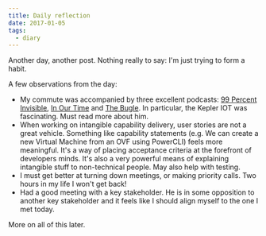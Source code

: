 ```yaml
---
title: Daily reflection
date: 2017-01-05
tags:
  - diary
---
```

Another day, another post. Nothing really to
say: I'm just trying to form a habit.

A few observations from the day:

* My commute was accompanied by three
  excellent podcasts:
  [99 Percent Invisible](http://99percentinvisible.org/episode/mini-stories-volume-1/),
  [In Our Time](http://www.bbc.co.uk/programmes/b085xpzf) and
  [The Bugle](http://thebuglepodcast.com).
  In particular, the Kepler IOT was
  fascinating. Must read more about him.
* When working on intangible capability
  delivery, user stories are not a great
  vehicle. Something like capability
  statements (e.g. We can create a new
  Virtual Machine from an OVF using PowerCLI)
  feels more meaningful. It's a way of
  placing acceptance criteria at the forefront
  of developers minds. It's also a very
  powerful means of explaining intangible
  stuff to non-technical people. May also
  help with testing.
* I must get better at turning down meetings,
  or making priority calls. Two hours in my
  life I won't get back!
* Had a good meeting with a key stakeholder.
  He is in some opposition to another key
  stakeholder and it feels like I should
  align myself to the one I met today.

More on all of this later.